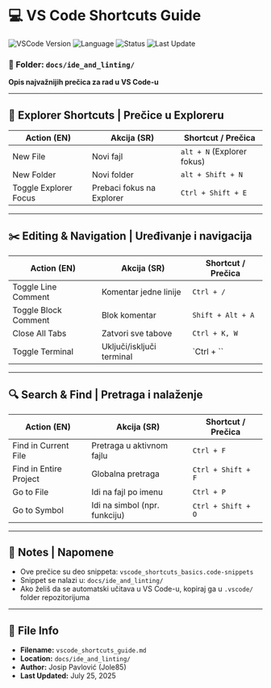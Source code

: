# 💻 VS Code Shortcuts Guide

![VSCode Version](https://img.shields.io/badge/VS%20Code-1.89+-blue?logo=visualstudiocode&logoColor=white)
![Language](https://img.shields.io/badge/Language-English%20%2B%20Serbian-lightgrey)
![Status](https://img.shields.io/badge/Status-Complete-brightgreen)
![Last Update](https://img.shields.io/badge/Updated-July%2025%2C%202025-blue)

### 📁 Folder: `docs/ide_and_linting/`

**Opis najvažnijih prečica za rad u VS Code-u**

---

## 🧭 Explorer Shortcuts | Prečice u Exploreru

| Action (EN)           | Akcija (SR)               | Shortcut / Prečica   |
| --------------------- | ------------------------- | -------------------- |
| New File              | Novi fajl                 | `alt + N` (Explorer fokus) |
| New Folder            | Novi folder               | `alt + Shift + N`          |
| Toggle Explorer Focus | Prebaci fokus na Explorer | `Ctrl + Shift + E`   |

---

## ✂️ Editing & Navigation | Uređivanje i navigacija

| Action (EN)          | Akcija (SR)               | Shortcut / Prečica |
| -------------------- | ------------------------- | ------------------ |
| Toggle Line Comment  | Komentar jedne linije     | `Ctrl + /`         |
| Toggle Block Comment | Blok komentar             | `Shift + Alt + A`  |
| Close All Tabs       | Zatvori sve tabove        | `Ctrl + K, W`      |
| Toggle Terminal      | Uključi/isključi terminal | `Ctrl + \``        |

---

## 🔍 Search & Find | Pretraga i nalaženje

| Action (EN)            | Akcija (SR)                   | Shortcut / Prečica |
| ---------------------- | ----------------------------- | ------------------ |
| Find in Current File   | Pretraga u aktivnom fajlu     | `Ctrl + F`         |
| Find in Entire Project | Globalna pretraga             | `Ctrl + Shift + F` |
| Go to File             | Idi na fajl po imenu          | `Ctrl + P`         |
| Go to Symbol           | Idi na simbol (npr. funkciju) | `Ctrl + Shift + O` |

---

## 🧠 Notes | Napomene

- Ove prečice su deo snippeta: `vscode_shortcuts_basics.code-snippets`
- Snippet se nalazi u: `docs/ide_and_linting/`
- Ako želiš da se automatski učitava u VS Code-u, kopiraj ga u `.vscode/` folder repozitorijuma

---

## 📁 File Info

- **Filename:** `vscode_shortcuts_guide.md`
- **Location:** `docs/ide_and_linting/`
- **Author:** Josip Pavlović (Jole85)
- **Last Updated:** July 25, 2025
